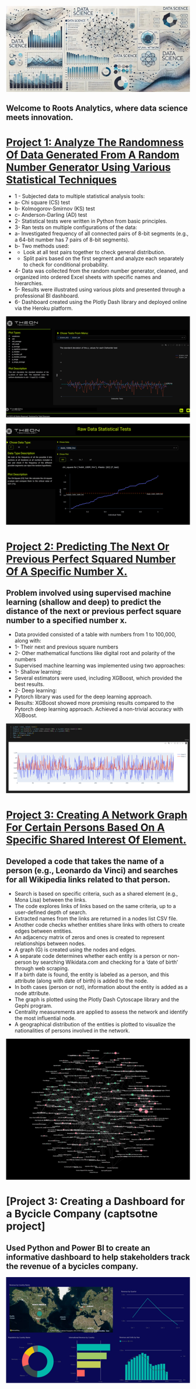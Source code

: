 ![ ](Images/portfolio_Image.jpg)


## Welcome to Roots Analytics, where data science meets innovation.

# [Project 1: Analyze The Randomness Of Data Generated From A Random Number Generator Using Various Statistical Techniques](https://github.com/tghannam/Statisical_Analysis/tree/main)
* 1 - Subjected data to multiple statistical analysis tools:
*   a- Chi square (CS) test
*   b- Kolmogorov-Smirnov (KS) test
*   c- Anderson-Darling (AD) test
* 2- Statistical tests were written in Python from basic principles.
* 3- Ran tests on multiple configurations of the data:
*   a- Investigated frequency of all connected pairs of 8-bit segments (e.g., a 64-bit number has 7 pairs of 8-bit segments).
*   b- Two methods used:
*    - Look at all test pairs together to check general distribution.
*    - Split pairs based on the first segment and analyze each separately to check for conditional probability.
* 4- Data was collected from the random number generator, cleaned, and organized into ordered Excel sheets with specific names and hierarchies.
* 5- Results were illustrated using various plots and presented through a professional BI dashboard.
* 6- Dashboard created using the Plotly Dash library and deployed online via the Heroku platform.

![](Images/Picture1.png)

![](Images/Picture2.png)


# [Project 2: Predicting The Next Or Previous Perfect Squared Number Of A Specific Number X.](https://github.com/tghannam/ML/blob/main/Square_Number_Prediction.py)
## Problem involved using supervised machine learning (shallow and deep) to predict the distance of the next or previous perfect square number to a specified number x.
* Data provided consisted of a table with numbers from 1 to 100,000, along with:
* 1- Their next and previous square numbers
* 2- Other mathematical functions like digital root and polarity of the numbers
* Supervised machine learning was implemented using two approaches:
* 1- Shallow learning:
*  Several estimators were used, including XGBoost, which provided the best results.
* 2- Deep learning:
*   Pytorch library was used for the deep learning approach.
* Results: XGBoost showed more promising results compared to the Pytorch deep learning approach.
Achieved a non-trivial accuracy with XGBoost.

![](Images/Picture3.png)


# [Project 3: Creating A Network Graph For Certain Persons Based On A Specific Shared Interest Of Element.](https://github.com/tghannam/Graph)
## Developed a code that takes the name of a person (e.g., Leonardo da Vinci) and searches for all Wikipedia links related to that person.
* Search is based on specific criteria, such as a shared element (e.g., Mona Lisa) between the links.
* The code explores links of links based on the same criteria, up to a user-defined depth of search.
* Extracted names from the links are returned in a nodes list CSV file.
* Another code checks whether entities share links with others to create edges between entities.
* An adjacency matrix of zeros and ones is created to represent relationships between nodes.
* A graph (G) is created using the nodes and edges.
* A separate code determines whether each entity is a person or non-person by searching Wikidata.com and checking for a ‘date of birth’ through web scraping.
* If a birth date is found, the entity is labeled as a person, and this attribute (along with date of birth) is added to the node.
* In both cases (person or not), information about the entity is added as a node attribute.
* The graph is plotted using the Plotly Dash Cytoscape library and the Gephi program.
* Centrality measurements are applied to assess the network and identify the most influential node.
* A geographical distribution of the entities is plotted to visualize the nationalities of persons involved in the network.

![](Images/Picture7.png)

# [Project 3: Creating a Dashboard for a Bycicle Company (captsotne project]
## Used Python and Power BI to create an informative dashboard to help stakeholders track the revenue of a bycicles company.


![](Images/Picture6.jpg)
